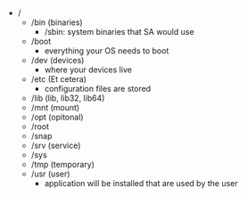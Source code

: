 - /
    - /bin (binaries)
        - /sbin: system binaries that SA would use
    - /boot
        - everything your OS needs to boot
    - /dev (devices)
        - where your devices live 
    - /etc (Et cetera)
        - configuration files are stored
    - /lib (lib, lib32, lib64)
    - /mnt (mount)
    - /opt (opitonal)
    - /root
    - /snap
    - /srv (service)
    - /sys
    - /tmp (temporary)
    - /usr (user)
        - application will be installed that are used by the user
